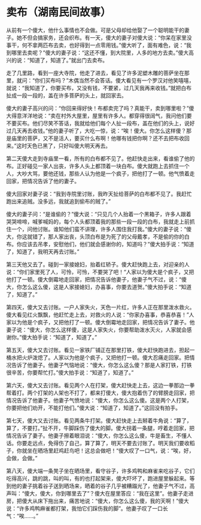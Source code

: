 # 卖布（湖南民间故事）

从前有一个傻大，他什么事情也不会做。可是父母却给他娶了一个聪明能干的妻子。她不但会搞家务，还会织布。有一天，傻大的妻子对傻大说：“你呆在家里没事干，何不拿两匹布去卖，也好得到一点零用钱。”傻大听了，面有难色，说：“我到哪里去卖呢？”傻大的妻子说：“这还不懂，到大院里，人多的地方去卖。”傻大高兴的说：“知道了，知道了。”就出门去卖布。

走了几里路，看到一座大寺院，他走了进去，看见了许多泥塑木雕的菩萨坐在那里，就问：“你们买布吗？”木偶当然不会答话。傻大看见有一个罗汉对他笑嘻嘻，就说：“我知道了，你要买布，又没有钱，不要紧，过几天我再来收钱。”就把白布扯成一段一段的，盖在许多菩萨的头上，就回家去。

傻大的妻子高兴的问：“你回来得好快！布都卖完了吗？真能干，卖到哪里啦？”傻大得意洋洋地说：“卖在村外大屋里，屋里有许多人。都穿得很阔气，我问他们要不要买布。他们尽笑不答话，我就给他们每个人扯一段布，盖在他们的头上，说好过几天再去收钱。”他的妻子听了，大吃一惊，说：“唉！傻大。你怎么这样傻？那是庙里的菩萨，又不是活人，要买什么布啊！他哪有钱把你啊？还不去把布收回来。”这时天色已黑了，只好叫傻大明天再去。

第二天傻大走到寺庙里一看，所有的白布都不见了。他赶快走出来，看谁偷了他的布。正好碰见一家人出丧，许多人头上都顶着一块白布。傻大就跑上去抓住一个人，大吵大骂，要他还钱，那些人认为他是一个疯子，把他打了一顿。他气愤着走回家，把情况告诉了他的妻子。

傻大回家对妻子说：“我到寺院里讨账，我昨天扯给菩萨的白布都不见了。我赶忙跑出来追贼。没多远，我就追到偷布的贼了。”

傻大的妻子问：“是谁偷的？”傻大说：“只见几个人抬着一个黑箱子，许多人跟着哭哭啼啼，喊爹喊妈的，每个人头都顶着我的那些一段一段的白布，我就走上前抓住一个，问他讨账。谁知他们蛮不讲理，许多人围住我打我。”傻大的妻子说：“傻大，你这就错了，那人家出丧，头顶白布是为死了的父母戴孝，不是偷的你的白布。你应该去吊孝，安慰他们，他们就会感谢你的，知道吗？”傻大拍手说：“知道了，知道了，我明天再去讨账。”

第三天他又去了。碰到一家接媳妇，抬着红轿子。傻大赶快跑上去，对迎亲的人说：“你们家里死了人，可怜，可怜，不要哭了吧！“人家以为傻大是个疯子，又把他打了一顿。傻大倒霉地走回家，把情况告诉他妻子，他妻子气不过，说：“傻大，你怎么这么傻，这是人家接媳妇，办喜事，你要去道贺。”傻大拍手说：“知道了，知道了。”

第四天，傻大又去讨账。一户人家失火，天色一片红，许多人正在那里泼水救火。傻大看见红火飘飘，他赶忙走上去，对救火的人说：“你家办喜事，恭喜恭喜！”人家以为他是个疯子，又把他打了一顿。傻大倒霉地走回家，把情况告诉了妻子。他妻子说：“傻大，你怎么这样傻，这是人家失火，你要帮助泼水灭火，人家就会感谢你。”傻大拍手说：“知道了，知道了。”

第五天，傻大又去讨账。看见一家铁厂铺正在那里打铁，傻大赶快跑进去，担起一桶水把火炉泼熄了。人家以为他是个疯子，又把他打一顿。傻大忍痛走回家。把情况告诉了他妻子。他妻子气恼地说：“傻大，你怎么这么傻？那是人家打铁，打铁很辛苦，你要帮忙打。”傻大拍手说：“知道了，知道了。”

第六天，傻大又去讨账。看见两个人在打架，傻大赶快走上去，这边一拳那边一拳帮着打。两个打架的人架也不打了，都来打傻大，傻大抱着伤了的臂膀走回家，把情况告诉了他妻子。他妻子气愤地说：“傻大，你怎么这么傻。这是两个人打架，你要把他们劝开，不能打他们。”傻大说：“知道了，知道了。”这回没有拍手。

第七天，傻大又去讨账。看见两条牛打架。傻大赶快走上去掰着牛角说：“算了，算了，不要打。”扯不开，牛脚踩伤了傻大的脚。傻大拐着一条腿，哼着走回家，把情况告诉了妻子。他妻子擦着眼泪说：“傻大，你怎么这么傻，牛是畜生，不懂人话。你要走远点，免得伤了自己，算了算了，明天不要去讨账了。明天我们要收稻子，你就坐在晒场里赶鸡赶鸟吧！这总会做吧！“傻大叹了一口气，说：“唉，好，会做，会做。”

第八天，傻大端一条凳子坐在晒场里，看守谷子，许多鸡鸭和麻雀来吃谷子，它们吃得高兴，跳的跳，叫的叫，有的也打起架来，傻大吓坏了，跑进屋里躲起来。等到他的妻子挑着谷子送到晒场来，晒着的谷子几乎被糟蹋光了，他妻子气不过，高声叫：“傻大，傻大，你到哪里去了”？傻大在屋里答应：“我在这里”。他妻子走进房，把傻大从床下拖出来，痛苦地说：“傻大，你怎么这么傻，我的天啊！”傻大说：“许多鸡鸭麻雀都打架，我怕它们踩伤我的脚”。他妻子叹了一口长气：“唉......。”

